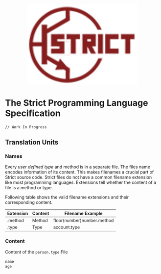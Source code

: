 <p align="center"><img src="assets/strict_logo.png" width="360"></p>

# The Strict Programming Language Specification
 
`// Work In Progress`


## Translation Units

### Names


Every *user defined type* and method is in a separate file. The files name encodes
information of its content. This makes filenames a crucial part of Strict source code. 
Strict files do not have a common filename extension like most programming languages.
Extensions tell whether the content of a file is a method or type.

Following table shows the valid filename extensions and their corresponding content.

| Extension | Content | Filename Example           |
|-----------|---------|----------------------------|
| .method   | Method  | floor(number)number.method |
| .type     | Type    | account.type      		     |

### Content

Content of the `person.type` File

```strict
name
age
```

